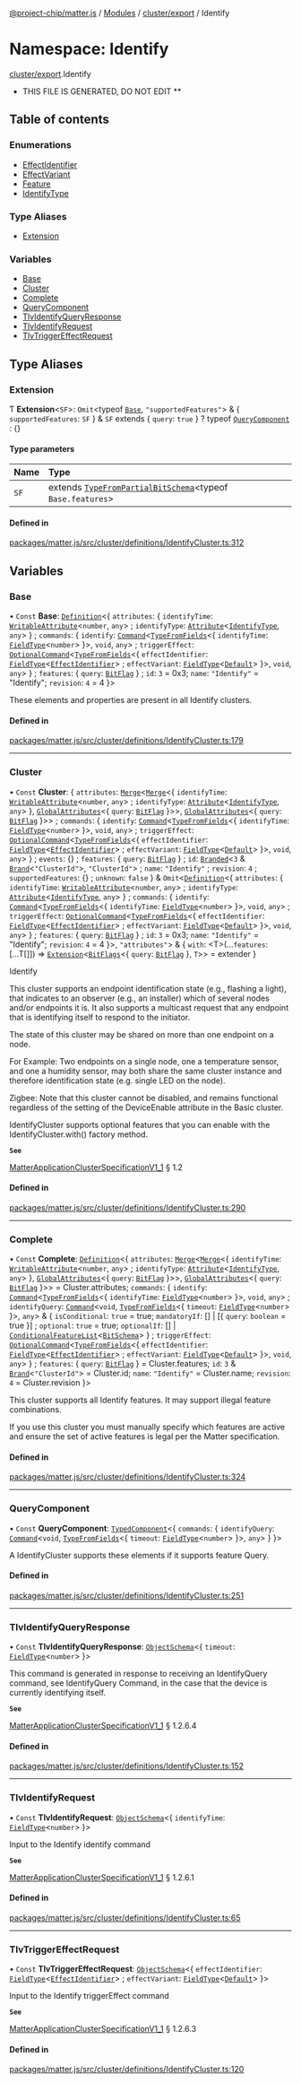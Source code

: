 [@project-chip/matter.js](../README.md) / [Modules](../modules.md) / [cluster/export](cluster_export.md) / Identify

# Namespace: Identify

[cluster/export](cluster_export.md).Identify

* THIS FILE IS GENERATED, DO NOT EDIT **

## Table of contents

### Enumerations

- [EffectIdentifier](../enums/cluster_export.Identify.EffectIdentifier.md)
- [EffectVariant](../enums/cluster_export.Identify.EffectVariant.md)
- [Feature](../enums/cluster_export.Identify.Feature.md)
- [IdentifyType](../enums/cluster_export.Identify.IdentifyType.md)

### Type Aliases

- [Extension](cluster_export.Identify.md#extension)

### Variables

- [Base](cluster_export.Identify.md#base)
- [Cluster](cluster_export.Identify.md#cluster)
- [Complete](cluster_export.Identify.md#complete)
- [QueryComponent](cluster_export.Identify.md#querycomponent)
- [TlvIdentifyQueryResponse](cluster_export.Identify.md#tlvidentifyqueryresponse)
- [TlvIdentifyRequest](cluster_export.Identify.md#tlvidentifyrequest)
- [TlvTriggerEffectRequest](cluster_export.Identify.md#tlvtriggereffectrequest)

## Type Aliases

### Extension

Ƭ **Extension**\<`SF`\>: `Omit`\<typeof [`Base`](cluster_export.Identify.md#base), ``"supportedFeatures"``\> & \{ `supportedFeatures`: `SF`  } & `SF` extends \{ `query`: ``true``  } ? typeof [`QueryComponent`](cluster_export.Identify.md#querycomponent) : {}

#### Type parameters

| Name | Type |
| :------ | :------ |
| `SF` | extends [`TypeFromPartialBitSchema`](schema_export.md#typefrompartialbitschema)\<typeof `Base.features`\> |

#### Defined in

[packages/matter.js/src/cluster/definitions/IdentifyCluster.ts:312](https://github.com/project-chip/matter.js/blob/e87b236f/packages/matter.js/src/cluster/definitions/IdentifyCluster.ts#L312)

## Variables

### Base

• `Const` **Base**: [`Definition`](cluster_export.ClusterFactory.md#definition)\<\{ `attributes`: \{ `identifyTime`: [`WritableAttribute`](cluster_export.md#writableattribute)\<`number`, `any`\> ; `identifyType`: [`Attribute`](cluster_export.md#attribute)\<[`IdentifyType`](../enums/cluster_export.Identify.IdentifyType.md), `any`\>  } ; `commands`: \{ `identify`: [`Command`](cluster_export.md#command)\<[`TypeFromFields`](tlv_export.md#typefromfields)\<\{ `identifyTime`: [`FieldType`](../interfaces/tlv_export.FieldType.md)\<`number`\>  }\>, `void`, `any`\> ; `triggerEffect`: [`OptionalCommand`](cluster_export.md#optionalcommand)\<[`TypeFromFields`](tlv_export.md#typefromfields)\<\{ `effectIdentifier`: [`FieldType`](../interfaces/tlv_export.FieldType.md)\<[`EffectIdentifier`](../enums/cluster_export.Identify.EffectIdentifier.md)\> ; `effectVariant`: [`FieldType`](../interfaces/tlv_export.FieldType.md)\<[`Default`](../enums/cluster_export.Identify.EffectVariant.md#default)\>  }\>, `void`, `any`\>  } ; `features`: \{ `query`: [`BitFlag`](schema_export.md#bitflag-1)  } ; `id`: ``3`` = 0x3; `name`: ``"Identify"`` = "Identify"; `revision`: ``4`` = 4 }\>

These elements and properties are present in all Identify clusters.

#### Defined in

[packages/matter.js/src/cluster/definitions/IdentifyCluster.ts:179](https://github.com/project-chip/matter.js/blob/e87b236f/packages/matter.js/src/cluster/definitions/IdentifyCluster.ts#L179)

___

### Cluster

• `Const` **Cluster**: \{ `attributes`: [`Merge`](util_export.md#merge)\<[`Merge`](util_export.md#merge)\<\{ `identifyTime`: [`WritableAttribute`](cluster_export.md#writableattribute)\<`number`, `any`\> ; `identifyType`: [`Attribute`](cluster_export.md#attribute)\<[`IdentifyType`](../enums/cluster_export.Identify.IdentifyType.md), `any`\>  }, [`GlobalAttributes`](cluster_export.md#globalattributes-1)\<\{ `query`: [`BitFlag`](schema_export.md#bitflag-1)  }\>\>, [`GlobalAttributes`](cluster_export.md#globalattributes-1)\<\{ `query`: [`BitFlag`](schema_export.md#bitflag-1)  }\>\> ; `commands`: \{ `identify`: [`Command`](cluster_export.md#command)\<[`TypeFromFields`](tlv_export.md#typefromfields)\<\{ `identifyTime`: [`FieldType`](../interfaces/tlv_export.FieldType.md)\<`number`\>  }\>, `void`, `any`\> ; `triggerEffect`: [`OptionalCommand`](cluster_export.md#optionalcommand)\<[`TypeFromFields`](tlv_export.md#typefromfields)\<\{ `effectIdentifier`: [`FieldType`](../interfaces/tlv_export.FieldType.md)\<[`EffectIdentifier`](../enums/cluster_export.Identify.EffectIdentifier.md)\> ; `effectVariant`: [`FieldType`](../interfaces/tlv_export.FieldType.md)\<[`Default`](../enums/cluster_export.Identify.EffectVariant.md#default)\>  }\>, `void`, `any`\>  } ; `events`: {} ; `features`: \{ `query`: [`BitFlag`](schema_export.md#bitflag-1)  } ; `id`: [`Branded`](util_export.md#branded)\<``3`` & [`Brand`](util_export.md#brand)\<``"ClusterId"``\>, ``"ClusterId"``\> ; `name`: ``"Identify"`` ; `revision`: ``4`` ; `supportedFeatures`: {} ; `unknown`: ``false``  } & `Omit`\<[`Definition`](cluster_export.ClusterFactory.md#definition)\<\{ `attributes`: \{ `identifyTime`: [`WritableAttribute`](cluster_export.md#writableattribute)\<`number`, `any`\> ; `identifyType`: [`Attribute`](cluster_export.md#attribute)\<[`IdentifyType`](../enums/cluster_export.Identify.IdentifyType.md), `any`\>  } ; `commands`: \{ `identify`: [`Command`](cluster_export.md#command)\<[`TypeFromFields`](tlv_export.md#typefromfields)\<\{ `identifyTime`: [`FieldType`](../interfaces/tlv_export.FieldType.md)\<`number`\>  }\>, `void`, `any`\> ; `triggerEffect`: [`OptionalCommand`](cluster_export.md#optionalcommand)\<[`TypeFromFields`](tlv_export.md#typefromfields)\<\{ `effectIdentifier`: [`FieldType`](../interfaces/tlv_export.FieldType.md)\<[`EffectIdentifier`](../enums/cluster_export.Identify.EffectIdentifier.md)\> ; `effectVariant`: [`FieldType`](../interfaces/tlv_export.FieldType.md)\<[`Default`](../enums/cluster_export.Identify.EffectVariant.md#default)\>  }\>, `void`, `any`\>  } ; `features`: \{ `query`: [`BitFlag`](schema_export.md#bitflag-1)  } ; `id`: ``3`` = 0x3; `name`: ``"Identify"`` = "Identify"; `revision`: ``4`` = 4 }\>, ``"attributes"``\> & \{ `with`: \<T\>(...`features`: [...T[]]) => [`Extension`](cluster_export.Identify.md#extension)\<[`BitFlags`](schema_export.md#bitflags)\<\{ `query`: [`BitFlag`](schema_export.md#bitflag-1)  }, `T`\>\> = extender }

Identify

This cluster supports an endpoint identification state (e.g., flashing a light), that indicates to an observer
(e.g., an installer) which of several nodes and/or endpoints it is. It also supports a multicast request that
any endpoint that is identifying itself to respond to the initiator.

The state of this cluster may be shared on more than one endpoint on a node.

For Example: Two endpoints on a single node, one a temperature sensor, and one a humidity sensor, may both share
the same cluster instance and therefore identification state (e.g. single LED on the node).

Zigbee: Note that this cluster cannot be disabled, and remains functional regardless of the setting of the
DeviceEnable attribute in the Basic cluster.

IdentifyCluster supports optional features that you can enable with the IdentifyCluster.with() factory method.

**`See`**

[MatterApplicationClusterSpecificationV1_1](../interfaces/spec_export.MatterApplicationClusterSpecificationV1_1.md) § 1.2

#### Defined in

[packages/matter.js/src/cluster/definitions/IdentifyCluster.ts:290](https://github.com/project-chip/matter.js/blob/e87b236f/packages/matter.js/src/cluster/definitions/IdentifyCluster.ts#L290)

___

### Complete

• `Const` **Complete**: [`Definition`](cluster_export.ClusterFactory.md#definition)\<\{ `attributes`: [`Merge`](util_export.md#merge)\<[`Merge`](util_export.md#merge)\<\{ `identifyTime`: [`WritableAttribute`](cluster_export.md#writableattribute)\<`number`, `any`\> ; `identifyType`: [`Attribute`](cluster_export.md#attribute)\<[`IdentifyType`](../enums/cluster_export.Identify.IdentifyType.md), `any`\>  }, [`GlobalAttributes`](cluster_export.md#globalattributes-1)\<\{ `query`: [`BitFlag`](schema_export.md#bitflag-1)  }\>\>, [`GlobalAttributes`](cluster_export.md#globalattributes-1)\<\{ `query`: [`BitFlag`](schema_export.md#bitflag-1)  }\>\> = Cluster.attributes; `commands`: \{ `identify`: [`Command`](cluster_export.md#command)\<[`TypeFromFields`](tlv_export.md#typefromfields)\<\{ `identifyTime`: [`FieldType`](../interfaces/tlv_export.FieldType.md)\<`number`\>  }\>, `void`, `any`\> ; `identifyQuery`: [`Command`](cluster_export.md#command)\<`void`, [`TypeFromFields`](tlv_export.md#typefromfields)\<\{ `timeout`: [`FieldType`](../interfaces/tlv_export.FieldType.md)\<`number`\>  }\>, `any`\> & \{ `isConditional`: ``true`` = true; `mandatoryIf`: [] \| [\{ `query`: `boolean` = true }] ; `optional`: ``true`` = true; `optionalIf`: [] \| [`ConditionalFeatureList`](cluster_export.md#conditionalfeaturelist)\<[`BitSchema`](schema_export.md#bitschema)\>  } ; `triggerEffect`: [`OptionalCommand`](cluster_export.md#optionalcommand)\<[`TypeFromFields`](tlv_export.md#typefromfields)\<\{ `effectIdentifier`: [`FieldType`](../interfaces/tlv_export.FieldType.md)\<[`EffectIdentifier`](../enums/cluster_export.Identify.EffectIdentifier.md)\> ; `effectVariant`: [`FieldType`](../interfaces/tlv_export.FieldType.md)\<[`Default`](../enums/cluster_export.Identify.EffectVariant.md#default)\>  }\>, `void`, `any`\>  } ; `features`: \{ `query`: [`BitFlag`](schema_export.md#bitflag-1)  } = Cluster.features; `id`: ``3`` & [`Brand`](util_export.md#brand)\<``"ClusterId"``\> = Cluster.id; `name`: ``"Identify"`` = Cluster.name; `revision`: ``4`` = Cluster.revision }\>

This cluster supports all Identify features. It may support illegal feature combinations.

If you use this cluster you must manually specify which features are active and ensure the set of active
features is legal per the Matter specification.

#### Defined in

[packages/matter.js/src/cluster/definitions/IdentifyCluster.ts:324](https://github.com/project-chip/matter.js/blob/e87b236f/packages/matter.js/src/cluster/definitions/IdentifyCluster.ts#L324)

___

### QueryComponent

• `Const` **QueryComponent**: [`TypedComponent`](../interfaces/cluster_export.ClusterFactory.TypedComponent.md)\<\{ `commands`: \{ `identifyQuery`: [`Command`](cluster_export.md#command)\<`void`, [`TypeFromFields`](tlv_export.md#typefromfields)\<\{ `timeout`: [`FieldType`](../interfaces/tlv_export.FieldType.md)\<`number`\>  }\>, `any`\>  }  }\>

A IdentifyCluster supports these elements if it supports feature Query.

#### Defined in

[packages/matter.js/src/cluster/definitions/IdentifyCluster.ts:251](https://github.com/project-chip/matter.js/blob/e87b236f/packages/matter.js/src/cluster/definitions/IdentifyCluster.ts#L251)

___

### TlvIdentifyQueryResponse

• `Const` **TlvIdentifyQueryResponse**: [`ObjectSchema`](../classes/tlv_export.ObjectSchema.md)\<\{ `timeout`: [`FieldType`](../interfaces/tlv_export.FieldType.md)\<`number`\>  }\>

This command is generated in response to receiving an IdentifyQuery command, see IdentifyQuery Command, in the
case that the device is currently identifying itself.

**`See`**

[MatterApplicationClusterSpecificationV1_1](../interfaces/spec_export.MatterApplicationClusterSpecificationV1_1.md) § 1.2.6.4

#### Defined in

[packages/matter.js/src/cluster/definitions/IdentifyCluster.ts:152](https://github.com/project-chip/matter.js/blob/e87b236f/packages/matter.js/src/cluster/definitions/IdentifyCluster.ts#L152)

___

### TlvIdentifyRequest

• `Const` **TlvIdentifyRequest**: [`ObjectSchema`](../classes/tlv_export.ObjectSchema.md)\<\{ `identifyTime`: [`FieldType`](../interfaces/tlv_export.FieldType.md)\<`number`\>  }\>

Input to the Identify identify command

**`See`**

[MatterApplicationClusterSpecificationV1_1](../interfaces/spec_export.MatterApplicationClusterSpecificationV1_1.md) § 1.2.6.1

#### Defined in

[packages/matter.js/src/cluster/definitions/IdentifyCluster.ts:65](https://github.com/project-chip/matter.js/blob/e87b236f/packages/matter.js/src/cluster/definitions/IdentifyCluster.ts#L65)

___

### TlvTriggerEffectRequest

• `Const` **TlvTriggerEffectRequest**: [`ObjectSchema`](../classes/tlv_export.ObjectSchema.md)\<\{ `effectIdentifier`: [`FieldType`](../interfaces/tlv_export.FieldType.md)\<[`EffectIdentifier`](../enums/cluster_export.Identify.EffectIdentifier.md)\> ; `effectVariant`: [`FieldType`](../interfaces/tlv_export.FieldType.md)\<[`Default`](../enums/cluster_export.Identify.EffectVariant.md#default)\>  }\>

Input to the Identify triggerEffect command

**`See`**

[MatterApplicationClusterSpecificationV1_1](../interfaces/spec_export.MatterApplicationClusterSpecificationV1_1.md) § 1.2.6.3

#### Defined in

[packages/matter.js/src/cluster/definitions/IdentifyCluster.ts:120](https://github.com/project-chip/matter.js/blob/e87b236f/packages/matter.js/src/cluster/definitions/IdentifyCluster.ts#L120)
